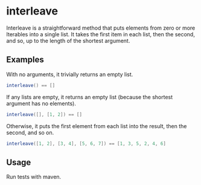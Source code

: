# interleave

Interleave is a straightforward method that puts elements from zero or more Iterables into a single list. It takes the first item in each list, then the second, and so, up to the length of the shortest argument.

## Examples

With no arguments, it trivially returns an empty list.
```groovy
interleave() == []
```

If any lists are empty, it returns an empty list (because the shortest argument has no elements).
```groovy
interleave([], [1, 2]) == []
```

Otherwise, it puts the first element from each list into the result, then the second, and so on.
```groovy
interleave([1, 2], [3, 4], [5, 6, 7]) == [1, 3, 5, 2, 4, 6]
```

## Usage

Run tests with maven.
